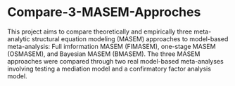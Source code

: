 # Compare-3-MASEM-Approches
This project aims to compare theoretically and empirically three meta-analytic structural equation modeling (MASEM) approaches to model-based meta-analysis: Full imformation MASEM (FIMASEM), one-stage MASEM (OSMASEM), and Bayesian MASEM (BMASEM). The three MASEM approaches were compared through two real model-based meta-analyses involving testing a mediation model and a confirmatory factor analysis model.
